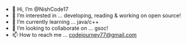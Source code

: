 - 👋 Hi, I’m @NishCode17
- 👀 I’m interested in ... developing, reading & working on open source!
- 🌱 I’m currently learning ... java/c++
- 💞️ I’m looking to collaborate on ... gsoc!
- 📫 How to reach me ... codejourney77@gmail.com

<!---
NishCode17/NishCode17 is a ✨ special ✨ repository because its `README.md` (this file) appears on your GitHub profile.
You can click the Preview link to take a look at your changes.
--->
